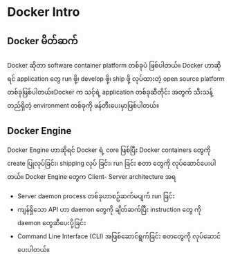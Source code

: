 # Docker Intro

## Docker မိတ်ဆက်

Docker ဆိုတာ software container platform တစ်ခုပဲ ဖြစ်ပါတယ်။ Docker ဟာဆိုရင် application ​တွေ run ဖို့၊ develop ဖို့၊ ship ဖို့ လုပ်ထားတဲ့ open source platform တစ်ခုဖြစ်ပါတယ်။Docker က သင့်ရဲ့ application တစ်ခုဆီတိုင်း အတွက် သီးသန့် တည်ရှိတဲ့ environment တစ်ခုကို ဖန်တီး​ပေးမှာဖြစ်ပါတယ်။

## Docker Engine

Docker Engine ဟာဆိုရင် Docker ရဲ့ core ဖြစ်ပြီး Docker containers ​တွေကို create ပြုလုပ်​ခြင်း၊ shipping လုပ် ခြင်း၊ run ခြင်း စတာ ​တွေကို လုပ်​ဆောင်​ပေးပါတယ်။ Docker Engine ​တွေက Client- Server architecture အရ

* Server daemon process တစ်ခုဟာစဥ်ဆက်မပျက် run ခြင်း
* ကျန်ရှိ​သော API ဟာ daemon ​တွေကို ချိတ်ဆက်ပြီး instruction ​တွေ ကို daemon ​တွေဆီ ​ပေးပို့ခြင်း 
* Command Line Interface \(CLI\) အဖြစ်​ဆောင်ရွက်ခြင်း စတ​တွေကို လုပ်​ဆောင်​ပေးပါတယ်။

